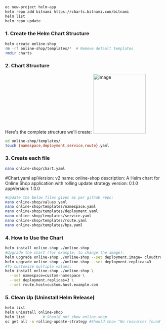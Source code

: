 ```bash
oc new-project helm-app
helm repo add bitnami https://charts.bitnami.com/bitnami
helm list
helm repo update
```
### 1. Create the Helm Chart Structure
   ```bash
   helm create online-shop
   rm -rf online-shop/templates/*  # Remove default templates
   rmdir charts
   ```
### 2. Chart Structure
Here's the complete structure we'll create:
<img width="170" height="193" alt="image" src="https://github.com/user-attachments/assets/53a4e181-cebd-4576-a0d9-26711ee426bd" />


```bash
cd online-shop/templates/
touch {namespace,deployment,service,route}.yaml
```
### 3. Create each file
```bash
nano online-shop/chart.yaml
```
#Chart.yaml
apiVersion: v2
name: online-shop
description: A Helm chart for Online Shop application with rolling update strategy
version: 0.1.0
appVersion: 1.0.0

```bash
#Update the below files given as per github repo:
nano online-shop/values.yaml
nano online-shop/templates/namespace.yaml
nano online-shop/templates/deployment.yaml
nano online-shop/templates/service.yaml
nano online-shop/templates/route.yaml
nano online-shop/templates/hpa.yaml
```

### 4. How to Use the Chart
```bash
helm install online-shop ./online-shop
#Upgrade the chart (for example, to change the image):
helm upgrade online-shop ./online-shop --set deployment.image= cloudtrain707/shop_no_footer_v1
helm upgrade online-shop ./online-shop --set deployment.replicas=3
#To customize multiple values:
helm install online-shop ./online-shop \
  --set namespace=custom-namespace \
  --set deployment.replicas=3 \
  --set route.host=custom.host.example.com
```

### 5. Clean Up (Uninstall Helm Release)
```bash
helm list
helm uninstall online-shop
helm list        # Should not show online-shop
oc get all -n rolling-update-strategy #Should show "No resources found"
```
